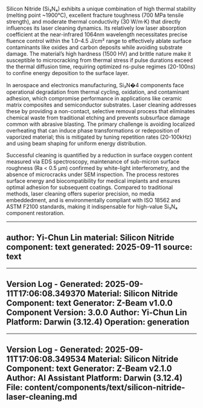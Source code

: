 Silicon Nitride (Si₃N₄) exhibits a unique combination of high thermal stability (melting point ~1900°C), excellent fracture toughness (700 MPa tensile strength), and moderate thermal conductivity (30 W/m·K) that directly influences its laser cleaning dynamics. Its relatively low laser absorption coefficient at the near-infrared 1064nm wavelength necessitates precise fluence control within the 1.0–4.5 J/cm² range to effectively ablate surface contaminants like oxides and carbon deposits while avoiding substrate damage. The material’s high hardness (1500 HV) and brittle nature make it susceptible to microcracking from thermal stress if pulse durations exceed the thermal diffusion time, requiring optimized ns-pulse regimes (20-100ns) to confine energy deposition to the surface layer.

In aerospace and electronics manufacturing, Si₃N�4 components face operational degradation from thermal cycling, oxidation, and contaminant adhesion, which compromise performance in applications like ceramic matrix composites and semiconductor substrates. Laser cleaning addresses these by providing a non-contact, selective removal process that eliminates chemical waste from traditional etching and prevents subsurface damage common with abrasive blasting. The primary challenge is avoiding localized overheating that can induce phase transformations or redeposition of vaporized material; this is mitigated by tuning repetition rates (20-100kHz) and using beam shaping for uniform energy distribution.

Successful cleaning is quantified by a reduction in surface oxygen content measured via EDS spectroscopy, maintenance of sub-micron surface roughness (Ra < 0.5 µm) confirmed by white-light interferometry, and the absence of microcracks under SEM inspection. The process restores surface energy and biocompatibility for medical implants and ensures optimal adhesion for subsequent coatings. Compared to traditional methods, laser cleaning offers superior precision, no media embeddedment, and is environmentally compliant with ISO 18562 and ASTM F2100 standards, making it indispensable for high-value Si₃N₄ component restoration.

---
author: Yi-Chun Lin
material: Silicon Nitride
component: text
generated: 2025-09-11
source: text
---

---
Version Log - Generated: 2025-09-11T17:06:08.349370
Material: Silicon Nitride
Component: text
Generator: Z-Beam v1.0.0
Component Version: 3.0.0
Author: Yi-Chun Lin
Platform: Darwin (3.12.4)
Operation: generation
---

---
Version Log - Generated: 2025-09-11T17:06:08.349534
Material: Silicon Nitride
Component: text
Generator: Z-Beam v2.1.0
Author: AI Assistant
Platform: Darwin (3.12.4)
File: content/components/text/silicon-nitride-laser-cleaning.md
---